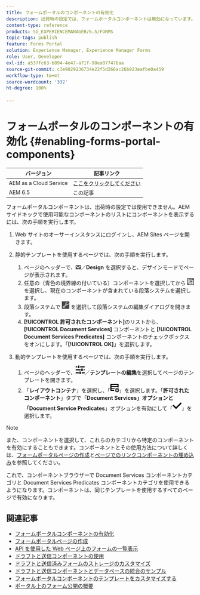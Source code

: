 ```yaml
---
title: フォームポータルのコンポーネントの有効化
description: 出荷時の設定では、フォームポータルコンポーネントは無効になっています。Document Services グループと Document Services Predicates グループを有効にして、フォームポータルコンポーネントを有効にします。
content-type: reference
products: SG_EXPERIENCEMANAGER/6.5/FORMS
topic-tags: publish
feature: Forms Portal
solution: Experience Manager, Experience Manager Forms
role: User, Developer
exl-id: a537fc63-b894-4e47-a71f-98ea07747baa
source-git-commit: c3e9029236734e22f5d266ac26b923eafbe0a459
workflow-type: tm+mt
source-wordcount: '332'
ht-degree: 100%

---
```


# フォームポータルのコンポーネントの有効化 {#enabling-forms-portal-components}

| バージョン | 記事リンク |
| -------- | ---------------------------- |
| AEM as a Cloud Service | [ここをクリックしてください](https://experienceleague.adobe.com/docs/experience-manager-cloud-service/content/forms/adaptive-forms-authoring/authoring-adaptive-forms-foundation-components/configure-forms-portal.html?lang=ja) |
| AEM 6.5 | この記事 |

フォームポータルコンポーネントは、出荷時の設定では使用できません。AEM サイドキックで使用可能なコンポーネントのリストにコンポーネントを表示するには、次の手順を実行します。

1. Web サイトのオーサーインスタンスにログインし、AEM Sites ページを開きます。

1. 静的テンプレートを使用するページでは、次の手順を実行します。

   1. ページのヘッダーで、![canvas-drop-down](assets/canvas-drop-down.png)／**Design** を選択すると、デザインモードでページが表示されます。
   1. 任意の（青色の境界線の付いている）コンポーネントを選択してから ![field-level](assets/field-level.png) を選択し、現在のコンポーネントが含まれている段落システムを選択します。
   1. 段落システムで ![settings_icon](assets/settings_icon.png) を選択して段落システムの編集ダイアログを開きます。
   1. **[!UICONTROL 許可されたコンポーネント]**&#x200B;のリストから、**[!UICONTROL Document Services]** コンポーネントと **[!UICONTROL Document Services Predicates]** コンポーネントのチェックボックスをオンにします。「**[!UICONTROL OK]**」を選択します。

1. 動的テンプレートを使用するページでは、次の手順を実行します。

   1. ページのヘッダーで、![プロパティ](assets/properties.png)／**テンプレートの編集**&#x200B;を選択してページのテンプレートを開きます。
   1. 「**レイアウトコンテナ**」を選択し、「![FeedManagement](/help/forms/using/assets/feedmanagement.png)」を選択します。「**許可されたコンポーネント**」タブで「**Document Services」オプションと「Document Service Predicates**」オプションを有効にして「![aem_6_3_forms_save](assets/aem_6_3_forms_save.png)」を選択します。

>[!NOTE]
>
>また、コンポーネントを選択して、これらのカテゴリから特定のコンポーネントを有効にすることもできます。コンポーネントとその使用方法について詳しくは、[フォームポータルページの作成](/help/forms/using/creating-form-portal-page.md)と[ページでのリンクコンポーネントの埋め込み](/help/forms/using/embedding-link-component-page.md)を参照してください。

これで、コンポーネントブラウザーで Document Services コンポーネントカテゴリと Document Services Predicates コンポーネントカテゴリを使用できるようになります。コンポーネントは、同じテンプレートを使用するすべてのページで有効になります。

## 関連記事

* [フォームポータルコンポーネントの有効化](/help/forms/using/enabling-forms-portal-components.md)
* [フォームポータルページの作成 ](/help/forms/using/creating-form-portal-page.md)
* [API を使用した Web ページ上のフォームの一覧表示](/help/forms/using/listing-forms-webpage-using-apis.md)
* [ドラフトと送信コンポーネントの使用](/help/forms/using/draft-submission-component.md)
* [ドラフトと送信済みフォームのストレージのカスタマイズ](/help/forms/using/draft-submission-component.md)
* [ドラフトと送信コンポーネントとデータベースの統合のサンプル](/help/forms/using/integrate-draft-submission-database.md)
* [フォームポータルコンポーネントのテンプレートをカスタマイズする](/help/forms/using/customizing-templates-forms-portal-components.md)
* [ポータル上のフォーム公開の概要](/help/forms/using/introduction-publishing-forms.md)
